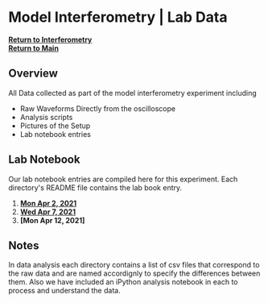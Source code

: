 # Model Interferometry | Lab Data
**[Return to Interferometry](https://github.com/PanosEconomou/advanced-lab/tree/main/3.Interferometry)**\
**[Return to Main](https://github.com/PanosEconomou/advanced-lab)**

## Overview
All Data collected as part of the model interferometry experiment including
- Raw Waveforms Directly from the oscilloscope
- Analysis scripts
- Pictures of the Setup
- Lab notebook entries

## Lab Notebook
Our lab notebook entries are compiled here for this experiment.
Each directory's README file contains the lab book entry.
1. **[Mon Apr 2, 2021](https://github.com/PanosEconomou/advanced-lab/tree/main/3.Interferometry/1.Lab-Data/1.INTERFEROMETRY__Apr-02-2021__11-27-16)**
2. **[Wed Apr 7, 2021](https://github.com/PanosEconomou/advanced-lab/tree/main/3.Interferometry/1.Lab-Data/2.INTERFEROMETRY__Apr-07-2021__14-57-05)**
3. **[Mon Apr 12, 2021]**

## Notes
In data analysis each directory contains a list of csv files that correspond to the raw data and are named accordignly to specify the differences between them. Also we have included an iPython analysis notebook in each to process and understand the data.
